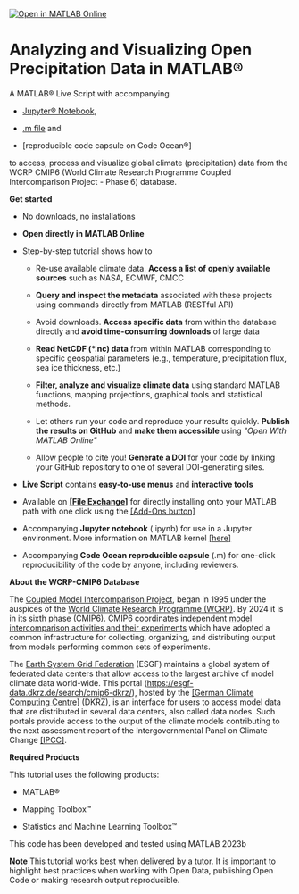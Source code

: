 [![Open in MATLAB Online](https://www.mathworks.com/images/responsive/global/open-in-matlab-online.svg)](https://matlab.mathworks.com/open/github/v1?repo=mathworks/Precipitation-Variability-Analysis-MATLAB&file=Analyzing_and_Visualizing_Open_Precipitation_Data.mlx)

# Analyzing and Visualizing Open Precipitation Data in MATLAB®

A MATLAB® Live Script with accompanying

-   [Jupyter®
    Notebook](https://github.com/mathworks/Precipitation-Variability-Analysis-MATLAB/blob/main/Analyzing_and_Visualizing_Open_Precipitation_Data.ipynb),

-   [.m
    file](https://github.com/mathworks/Precipitation-Variability-Analysis-MATLAB/blob/main/Analyzing_and_Visualizing_Open_Precipitation_Data_Script.m)
    and

-   [reproducible code capsule on Code Ocean®]

to access, process and visualize global climate (precipitation) data
from the WCRP CMIP6 (World Climate Research Programme Coupled
Intercomparison Project - Phase 6) database.

**Get started**

-   No downloads, no installations

-   **Open directly in MATLAB Online**

-   Step-by-step tutorial shows how to

    -   Re-use available climate data. **Access a list of openly
        available sources** such as NASA, ECMWF, CMCC

    -   **Query and inspect the metadata** associated with these
        projects using commands directly from MATLAB (RESTful API)

    -   Avoid downloads. **Access specific data** from within the
        database directly and **avoid time-consuming downloads** of
        large data

    -   **Read NetCDF (\*.nc) data** from within MATLAB corresponding to
        specific geospatial parameters (e.g., temperature, precipitation
        flux, sea ice thickness, etc.)

    -   **Filter, analyze and visualize climate data** using standard
        MATLAB functions, mapping projections, graphical tools and
        statistical methods.

    -   Let others run your code and reproduce your results quickly.
        **Publish the results on GitHub** and **make them accessible**
        using *"Open With MATLAB Online"*

    -   Allow people to cite you! **Generate a DOI** for your code by
        linking your GitHub repository to one of several DOI-generating
        sites.

-   **Live Script** contains **easy-to-use menus** and **interactive
    tools**

-   Available on [**[File
    Exchange]**](https://www.mathworks.com/matlabcentral/fileexchange/)
    for directly installing onto your MATLAB path with one click using
    the [[Add-Ons
    button]](https://www.mathworks.com/help/matlab/matlab_env/get-add-ons.html)

-   Accompanying **Jupyter notebook** (.ipynb) for use in a Jupyter
    environment. More information on MATLAB kernel
    [[here]](https://www.mathworks.com/products/reference-architectures/jupyter.html)

-   Accompanying **Code Ocean reproducible capsule** (.m) for one-click
    reproducibility of the code by anyone, including reviewers.

**About the WCRP-CMIP6 Database**

The [Coupled Model Intercomparison
Project](https://www.wcrp-climate.org/wgcm-cmip), began in 1995 under
the auspices of the [World Climate Research Programme
(WCRP)](https://www.wcrp-climate.org/about-wcrp/wcrp-overview). By 2024
it is in its sixth phase (CMIP6). CMIP6 coordinates independent [model
intercomparison activities and their
experiments](https://rawgit.com/WCRP-CMIP/CMIP6_CVs/master/src/CMIP6_experiment_id.html) which
have adopted a common infrastructure for collecting, organizing, and
distributing output from models performing common sets of experiments.

The [Earth System Grid Federation](http://esgf.llnl.gov/) (ESGF)
maintains a global system of federated data centers that allow access to
the largest archive of model climate data world-wide. This portal
(<https://esgf-data.dkrz.de/search/cmip6-dkrz/>), hosted by the [[German
Climate Computing
Centre]](https://www.dkrz.de/?set_language=en&cl=en) (DKRZ),
is an interface for users to access model data that are distributed in
several data centers, also called data nodes. Such portals provide
access to the output of the climate models contributing to the next
assessment report of the Intergovernmental Panel on Climate
Change [[IPCC]](http://www.ipcc.ch/).

**Required Products**

This tutorial uses the following products:

-   MATLAB®

-   Mapping Toolbox™

-   Statistics and Machine Learning Toolbox™

This code has been developed and tested using MATLAB 2023b

**Note** This tutorial works best when delivered by a tutor. It is
important to highlight best practices when working with Open Data,
publishing Open Code or making research output reproducible.

